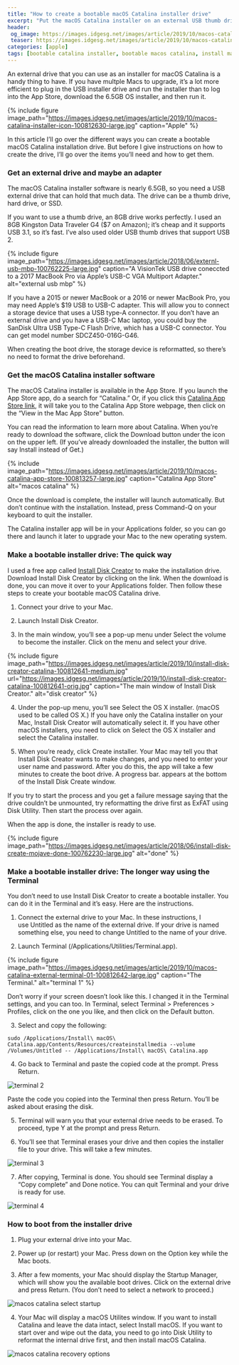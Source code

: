 ```yaml
---
title: "How to create a bootable macOS Catalina installer drive"
excerpt: "Put the macOS Catalina installer on an external USB thumb drive or hard drive and use it to install the operating system on a Mac."
header:
 og_image: https://images.idgesg.net/images/article/2019/10/macos-catalina-external-terminal-04-100812645-large.jpg
 teaser: https://images.idgesg.net/images/article/2019/10/macos-catalina-installer-icon-100812630-large.jpg
categories: [apple]
tags: [bootable catalina installer, bootable macos catalina, install macos catalina, upgrade macbook]
---
```

An external drive that you can use as an installer for macOS Catalina is a handy thing to have. If you have multple Macs to upgrade, it’s a lot more efficient to plug in the USB installer drive and run the installer than to log into the App Store, download the 6.5GB OS installer, and then run it.

{% include figure image_path="https://images.idgesg.net/images/article/2019/10/macos-catalina-installer-icon-100812630-large.jpg" caption="Apple" %}

In this article I’ll go over the different ways you can create a bootable macOS Catalina installation drive. But before I give instructions on how to create the drive, I’ll go over the items you’ll need and how to get them.

### Get an external drive and maybe an adapter

The macOS Catalina installer software is nearly 6.5GB, so you need a USB external drive that can hold that much data. The drive can be a thumb drive, hard drive, or SSD.

If you want to use a thumb drive, an 8GB drive works perfectly. I used an 8GB Kingston Data Traveler G4 ($7 on Amazon); it’s cheap and it supports USB 3.1, so it’s fast. I’ve also used older USB thumb drives that support USB 2.

{% include figure image_path="https://images.idgesg.net/images/article/2018/06/externl-usb-mbp-100762225-large.jpg" caption="A VisionTek USB drive coneccted to a 2017 MacBook Pro via Apple’s USB-C VGA Multiport Adapter." alt="external usb mbp" %}

If you have a 2015 or newer MacBook or a 2016 or newer MacBook Pro, you may need Apple’s $19 USB to USB-C adapter. This will allow you to connect a storage device that uses a USB type-A connector. If you don’t have an external drive and you have a USB-C Mac laptop, you could buy the SanDisk Ultra USB Type-C Flash Drive, which has a USB-C connector. You can get model number SDCZ450-016G-G46.

When creating the boot drive, the storage device is reformatted, so there’s no need to format the drive beforehand.

### Get the macOS Catalina installer software

The macOS Catalina installer is available in the App Store. If you launch the App Store app, do a search for “Catalina.” Or, if you click this [Catalina App Store link](https://apps.apple.com/us/app/macos-catalina/id1466841314?mt=12), it will take you to the Catalina App Store webpage, then click on the “View in the Mac App Store” button. 

You can read the information to learn more about Catalina. When you’re ready to download the software, click the Download button under the icon on the upper left. (If you’ve already downloaded the installer, the button will say Install instead of Get.)

{% include image_path="https://images.idgesg.net/images/article/2019/10/macos-catalina-app-store-100813257-large.jpg" caption="Catalina App Store" alt="macos catalina" %}

Once the download is complete, the installer will launch automatically. But don’t continue with the installation. Instead, press Command-Q on your keyboard to quit the installer.

The Catalina installer app will be in your Applications folder, so you can go there and launch it later to upgrade your Mac to the new operating system.

### Make a bootable installer drive: The quick way

I used a free app called [Install Disk Creator](https://macdaddy.io/install-disk-creator/) to make the installation drive. Download Install Disk Creator by clicking on the link. When the download is done, you can move it over to your Applications folder. Then follow these steps to create your bootable macOS Catalina drive.

1. Connect your drive to your Mac.

2. Launch Install Disk Creator.

3. In the main window, you’ll see a pop-up menu under Select the volume to become the installer. Click on the menu and select your drive.

{% include figure image_path="https://images.idgesg.net/images/article/2019/10/install-disk-creator-catalina-100812641-medium.jpg" url="https://images.idgesg.net/images/article/2019/10/install-disk-creator-catalina-100812641-orig.jpg" caption="The main window of Install Disk Creator." alt="disk creator" %}

4. Under the pop-up menu, you’ll see Select the OS X installer. (macOS used to be called OS X.) If you have only the Catalina installer on your Mac, Install Disk Creator will automatically select it. If you have other macOS installers, you need to click on Select the OS X installer and select the Catalina installer.

5. When you’re ready, click Create installer. Your Mac may tell you that Install Disk Creator wants to make changes, and you need to enter your user name and password. After you do this, the app will take a few minutes to create the boot drive. A progress bar. appears at the bottom of the Install Disk Create window.

If you try to start the process and you get a failure message saying that the drive couldn’t be unmounted, try reformatting the drive first as ExFAT using Disk Utility. Then start the process over again.

When the app is done, the installer is ready to use.

{% include figure image_path="https://images.idgesg.net/images/article/2018/06/install-disk-create-mojave-done-100762230-large.jpg" alt="done" %}

### Make a bootable installer drive: The longer way using the Terminal

You don’t need to use Install Disk Creator to create a bootable installer. You can do it in the Terminal and it’s easy. Here are the instructions.

1. Connect the external drive to your Mac. In these instructions, I use Untitled as the name of the external drive. If your drive is named something else, you need to change Untitled to the name of your drive.

2. Launch Terminal (/Applications/Utilities/Terminal.app).

{% include figure image_path="https://images.idgesg.net/images/article/2019/10/macos-catalina-external-terminal-01-100812642-large.jpg" caption="The Terminal." alt="terminal 1" %}

Don’t worry if your screen doesn’t look like this. I changed it in the Terminal settings, and you can too. In Terminal, select Terminal > Preferences > Profiles, click on the one you like, and then click on the Default button.

3. Select and copy the following:
```terminal
sudo /Applications/Install\ macOS\ Catalina.app/Contents/Resources/createinstallmedia --volume /Volumes/Untitled -- /Applications/Install\ macOS\ Catalina.app
```

4. Go back to Terminal and paste the copied code at the prompt. Press Return.

![terminal 2](https://images.idgesg.net/images/article/2019/10/macos-catalina-external-terminal-02-100812643-large.jpg)

Paste the code you copied into the Terminal then press Return. You’ll be asked about erasing the disk.

5. Terminal will warn you that your external drive needs to be erased. To proceed, type Y at the prompt and press Return.

6. You’ll see that Terminal erases your drive and then copies the installer file to your drive. This will take a few minutes.

![terminal 3](https://images.idgesg.net/images/article/2019/10/macos-catalina-external-terminal-03-100812644-large.jpg)

7. After copying, Terminal is done. You should see Terminal display a “Copy complete” and Done notice. You can quit Terminal and your drive is ready for use.

![terminal 4](https://images.idgesg.net/images/article/2019/10/macos-catalina-external-terminal-04-100812645-large.jpg)

### How to boot from the installer drive

1. Plug your external drive into your Mac.

2. Power up (or restart) your Mac. Press down on the Option key while the Mac boots.

3. After a few moments, your Mac should display the Startup Manager, which will show you the available boot drives. Click on the external drive and press Return. (You don’t need to select a network to proceed.)

![macos catalina select startup](https://images.idgesg.net/images/article/2019/10/macos-catalina-select-startup-100812649-large.jpg)

4. Your Mac will display a macOS Utilites window. If you want to install Catalina and leave the data intact, select Install macOS. If you want to start over and wipe out the data, you need to go into Disk Utility to reformat the internal drive first, and then install macOS Catalina.

![macos catalina recovery options](https://images.idgesg.net/images/article/2019/10/macos-catalina-receovery-options-100812651-large.jpg)
